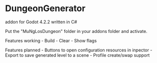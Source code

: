 # DungeonGenerator
 addon for Godot 4.2.2 written in C#
 
 Put the "MuNgLosDungeon" folder in your addons folder and activate.
 
 Features working
	- Build
	- Clear
	- Show flags
	
Features planned
	- Buttons to open configuration resources in inpector
	- Export to save generated level to a scene
	- Profile create/swap support
